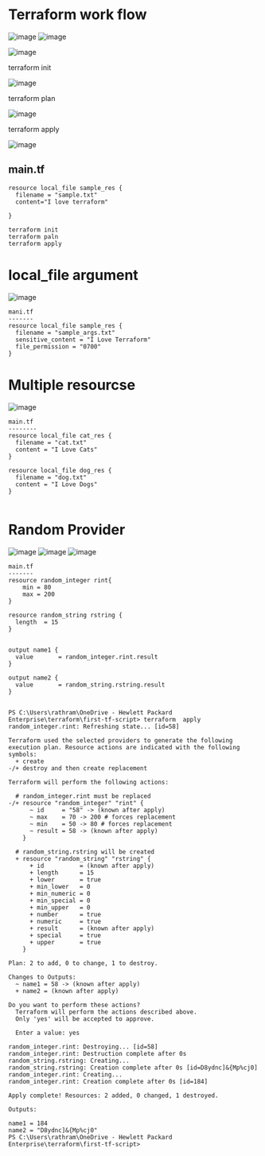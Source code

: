 Terraform work flow
===================

![image](https://user-images.githubusercontent.com/53966749/201637822-8e47de8c-b8f8-48d2-ac35-74a486eb003e.png)
![image](https://user-images.githubusercontent.com/53966749/201638379-82129fc2-b8f3-4c42-8d64-0ede385a89b1.png)

![image](https://user-images.githubusercontent.com/53966749/201640426-180ecdd1-1b75-447b-a17f-6400348c8c3d.png)

terraform init

![image](https://user-images.githubusercontent.com/53966749/201641168-4c3a98d3-487e-4496-8981-6e8431fc2864.png)

terraform plan

![image](https://user-images.githubusercontent.com/53966749/201641333-add53fab-9857-43f5-8507-8814452dbe28.png)

terraform apply

![image](https://user-images.githubusercontent.com/53966749/201641770-a158bb8e-c3d3-4395-87d9-8dd4d00ad8a2.png)


main.tf
-------
```
resource local_file sample_res {
  filename = "sample.txt"
  content="I love terraform"

}

terraform init
terraform paln
terraform apply
```

local_file argument
====================
![image](https://user-images.githubusercontent.com/53966749/201647638-0324de53-88c8-4ee5-9f55-31a3a394f438.png)

```
mani.tf
-------
resource local_file sample_res {
  filename = "sample_args.txt"
  sensitive_content = "I Love Terraform"
  file_permission = "0700"
}

```
Multiple resourcse
=====================
![image](https://user-images.githubusercontent.com/53966749/201648018-408d91c8-5a3e-487c-b748-386f0bd5bfeb.png)
```
main.tf
--------
resource local_file cat_res {
  filename = "cat.txt"
  content = "I Love Cats"
}

resource local_file dog_res {
  filename = "dog.txt"
  content = "I Love Dogs"
}


```

Random Provider
===============

![image](https://user-images.githubusercontent.com/53966749/201648770-e9c88817-8369-407a-98b2-2b57e21ba876.png)
![image](https://user-images.githubusercontent.com/53966749/201649260-bf4a1bd9-c21c-4c2b-b0d7-bc46d09d08ea.png)
![image](https://user-images.githubusercontent.com/53966749/201650011-fbbcce15-1420-4cf6-9388-b7c4a43cf2c6.png)

```
main.tf
-------
resource random_integer rint{
    min = 80
    max = 200
}

resource random_string rstring {
  length  = 15
}


output name1 {
  value       = random_integer.rint.result
}

output name2 {
  value       = random_string.rstring.result
}


PS C:\Users\rathram\OneDrive - Hewlett Packard Enterprise\terraform\first-tf-script> terraform  apply
random_integer.rint: Refreshing state... [id=58]

Terraform used the selected providers to generate the following execution plan. Resource actions are indicated with the following symbols:
  + create
-/+ destroy and then create replacement

Terraform will perform the following actions:

  # random_integer.rint must be replaced
-/+ resource "random_integer" "rint" {
      ~ id     = "58" -> (known after apply)
      ~ max    = 70 -> 200 # forces replacement
      ~ min    = 50 -> 80 # forces replacement
      ~ result = 58 -> (known after apply)
    }

  # random_string.rstring will be created
  + resource "random_string" "rstring" {
      + id          = (known after apply)
      + length      = 15
      + lower       = true
      + min_lower   = 0
      + min_numeric = 0
      + min_special = 0
      + min_upper   = 0
      + number      = true
      + numeric     = true
      + result      = (known after apply)
      + special     = true
      + upper       = true
    }

Plan: 2 to add, 0 to change, 1 to destroy.

Changes to Outputs:
  ~ name1 = 58 -> (known after apply)
  + name2 = (known after apply)

Do you want to perform these actions?
  Terraform will perform the actions described above.
  Only 'yes' will be accepted to approve.

  Enter a value: yes

random_integer.rint: Destroying... [id=58]
random_integer.rint: Destruction complete after 0s
random_string.rstring: Creating...
random_string.rstring: Creation complete after 0s [id=D8ydnc]&{Mp%cj0]
random_integer.rint: Creating...
random_integer.rint: Creation complete after 0s [id=184]

Apply complete! Resources: 2 added, 0 changed, 1 destroyed.

Outputs:

name1 = 184
name2 = "D8ydnc]&{Mp%cj0"
PS C:\Users\rathram\OneDrive - Hewlett Packard Enterprise\terraform\first-tf-script> 

```
